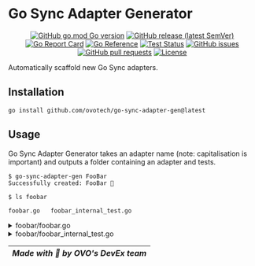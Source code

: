# Go Sync Adapter Generator

<div align="center">

[![GitHub go.mod Go version](https://img.shields.io/github/go-mod/go-version/ovotech/go-sync-adapter-gen?label=go&logo=go)](go.mod)
[![GitHub release (latest SemVer)](https://img.shields.io/github/v/release/ovotech/go-sync-adapter-gen)](https://github.com/ovotech/go-sync-adapter-gen/releases)
[![Go Report Card](https://goreportcard.com/badge/github.com/ovotech/go-sync-adapter-gen?style=flat)](https://goreportcard.com/report/github.com/ovotech/go-sync-adapter-gen)
[![Go Reference](https://pkg.go.dev/badge/github.com/ovotech/go-sync-adapter-gen.svg)](https://pkg.go.dev/github.com/ovotech/go-sync-adapter-gen)
[![Test Status](https://github.com/ovotech/go-sync-adapter-gen/actions/workflows/test.yml/badge.svg)](https://github.com/ovotech/go-sync-adapter-gen/actions/workflows/test.yml)
[![GitHub issues](https://img.shields.io/github/issues/ovotech/go-sync-adapter-gen?style=flat)](https://github.com/ovotech/go-sync-adapter-gen/issues)
[![GitHub pull requests](https://img.shields.io/github/issues-pr/ovotech/go-sync-adapter-gen?label=pull+requests&style=flat)](https://github.com/ovotech/go-sync-adapter-gen/pull-requests)
[![License](https://img.shields.io/github/license/ovotech/go-sync-adapter-gen?style=flat)](/LICENSE)

</div>

Automatically scaffold new Go Sync adapters.

## Installation

```shell
go install github.com/ovotech/go-sync-adapter-gen@latest
```

## Usage
Go Sync Adapter Generator takes an adapter name (note: capitalisation is important) and outputs a folder containing
an adapter and tests. 

```shell
$ go-sync-adapter-gen FooBar
Successfully created: FooBar 🎉

$ ls foobar

foobar.go   foobar_internal_test.go
```

<details>
<summary>foobar/foobar.go</summary>

```go
package foobar

import (
	"context"
	"errors"
	"fmt"
	"github.com/ovotech/go-sync/pkg/ports"
)

// Ensure the adapter type fully satisfies the ports.Adapter interface.
var _ ports.Adapter = &FooBar{}

// ErrNotImplemented should be removed after implementation.
var ErrNotImplemented = errors.New("not_implemented")

type FooBar struct{}

// New instantiates a new adapter.
func New() *FooBar {
	return &FooBar{}
}

// Get a list of things.
func (f *FooBar) Get(_ context.Context) ([]string, error) {
	return nil, fmt.Errorf("foobar.get -> %w", ErrNotImplemented)
}

// Add things to your service.
func (f *FooBar) Add(_ context.Context, _ []string) error {
	return fmt.Errorf("foobar.add -> %w", ErrNotImplemented)
}

// Remove things from your service.
func (f *FooBar) Remove(_ context.Context, _ []string) error {
	return fmt.Errorf("foobar.remove -> %w", ErrNotImplemented)
}
```
</details>

<details>
<summary>foobar/foobar_internal_test.go</summary>

```go
package foobar

import (
	"context"
	"github.com/stretchr/testify/assert"
	"testing"
)

func TestNew(t *testing.T) {
	t.Parallel()
}

func TestFooBar_Get(t *testing.T) {
	t.Parallel()

	ctx := context.TODO()

	adapter := New()
	things, err := adapter.Get(ctx)

	assert.NoError(t, err)
	assert.ElementsMatch(t, things, []string{})
}

func TestFooBar_Add(t *testing.T) {
	t.Parallel()

	ctx := context.TODO()

	adapter := New()
	err := adapter.Add(ctx, []string{"foo"})

	assert.NoError(t, err)
}

func TestFooBar_Remove(t *testing.T) {
	t.Parallel()

	ctx := context.TODO()

	adapter := New()
	err := adapter.Remove(ctx, []string{"bar"})

	assert.NoError(t, err)
}
```

</details>

| *Made with 💚 by OVO's DevEx team* |
|------------------------------------|

